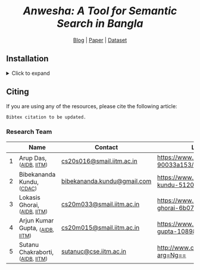<div align="center">
	<h1><b><i>Anwesha: A Tool for Semantic Search in Bangla</i></b></h1>
	<a href="https://medium.com/">Blog</a> |
	<a href="https://www.altnlp.org/">Paper</a> |
	<a href="https://doi.org/10.5281/zenodo.6583149">Dataset</a>
</div>

## Installation
<details><summary>Click to expand </summary>
For details on how to run Anwesha locally, kindly go through the document over <a href="https://github.com/ArupDas15/Bengali_Search_Engine/blob/main/RUN_CODE_INSTRUCTIONS.md">here</a>.
</details>

## Citing

If you are using any of the resources, please cite the following article:
```
Bibtex citation to be updated.
```
### Research Team
|   | Name		      																												| Contact                                                 			|	LinkedIn/ Website
|---|-------------------------------------------------------------------------------------------------------------------------------|-------------------------------------------------------------------|------------------------------------------------------------|
| 1 | Arup Das, <sub>([AIDB](http://www.cse.iitm.ac.in/lab_details.php?arg=MQ==), [IITM](https://www.iitm.ac.in))</sub>        		| [cs20s016@smail.iitm.ac.in](mailto:cs20s016@smail.iitm.ac.in)     | https://www.linkedin.com/in/arup-das-90033a153/			   |
| 2 | Bibekananda Kundu, <sub>([CDAC](https://www.cdac.in/))</sub>															        | [bibekananda.kundu@gmail.com](mailto:bibekananda.kundu@gmail.com) |	https://www.linkedin.com/in/bibekananda-kundu-51205434/	   |
| 3 | Lokasis Ghorai, <sub>([AIDB](http://www.cse.iitm.ac.in/lab_details.php?arg=MQ==), [IITM](https://www.iitm.ac.in))</sub> 		| [cs20m033@smail.iitm.ac.in](mailto:cs20m033@smail.iitm.ac.in)     |	https://www.linkedin.com/in/lokasis-ghorai-6b073a146/      |
| 4 | Arjun Kumar Gupta, <sub>([AIDB](http://www.cse.iitm.ac.in/lab_details.php?arg=MQ==), [IITM](https://www.iitm.ac.in))</sub>   	| [cs20m015@smail.iitm.ac.in](mailto:cs20m015@smail.iitm.ac.in)     |	https://www.linkedin.com/in/arjun-kumar-gupta-10898117a/   |
| 5 | Sutanu Chakraborti, <sub>([AIDB](http://www.cse.iitm.ac.in/lab_details.php?arg=MQ==), [IITM](https://www.iitm.ac.in))</sub>  	| [sutanuc@cse.iitm.ac.in](mailto:sutanuc@cse.iitm.ac.in)			|	http://www.cse.iitm.ac.in/profile.php?arg=Ng==             |

